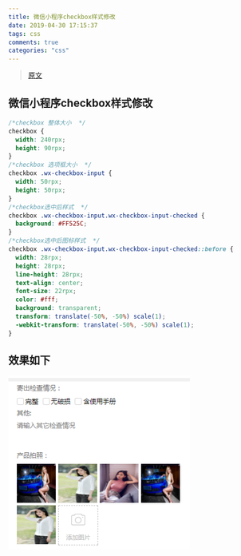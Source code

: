 ```yaml
---
title: 微信小程序checkbox样式修改
date: 2019-04-30 17:15:37
tags: css
comments: true
categories: "css"
---
```

> [原文](https://www.jianshu.com/p/f8d7932006c0)

## 微信小程序checkbox样式修改
``` css
/*checkbox 整体大小  */
checkbox {
  width: 240rpx;
  height: 90rpx;
}
/*checkbox 选项框大小  */
checkbox .wx-checkbox-input {
  width: 50rpx;
  height: 50rpx;
}
/*checkbox选中后样式  */
checkbox .wx-checkbox-input.wx-checkbox-input-checked {
  background: #FF525C;
}
/*checkbox选中后图标样式  */
checkbox .wx-checkbox-input.wx-checkbox-input-checked::before {
  width: 28rpx;
  height: 28rpx;
  line-height: 28rpx;
  text-align: center;
  font-size: 22rpx;
  color: #fff;
  background: transparent;
  transform: translate(-50%, -50%) scale(1);
  -webkit-transform: translate(-50%, -50%) scale(1);
}
```

## 效果如下
![你想输入的替代文字](./img/wxcheck.png)
